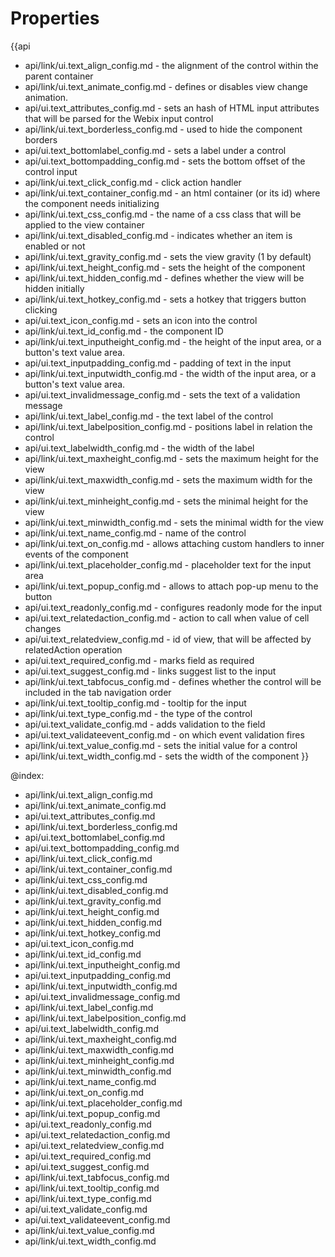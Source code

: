 Properties
==========

{{api
- api/link/ui.text_align_config.md - the alignment of the control within the parent container
- api/link/ui.text_animate_config.md - defines or disables view change animation.
- api/ui.text_attributes_config.md - sets an hash of HTML input attributes that will be parsed for the Webix input control
- api/link/ui.text_borderless_config.md - used to hide the component borders
- api/ui.text_bottomlabel_config.md - sets a label under a control
- api/ui.text_bottompadding_config.md - sets the bottom offset of the control input
- api/link/ui.text_click_config.md - click action handler
- api/link/ui.text_container_config.md - an html container (or its id) where the component needs initializing
- api/link/ui.text_css_config.md - the name of a css class that will be applied to the view container
- api/link/ui.text_disabled_config.md - indicates whether an item is enabled or not
- api/link/ui.text_gravity_config.md - sets the view gravity (1 by default)
- api/link/ui.text_height_config.md - sets the height of the component
- api/link/ui.text_hidden_config.md - defines whether the view will be hidden initially
- api/link/ui.text_hotkey_config.md - sets a hotkey that triggers button clicking
- api/ui.text_icon_config.md - sets an icon into the control
- api/link/ui.text_id_config.md - the component ID
- api/link/ui.text_inputheight_config.md - the height of the input area, or a button's text value area.
- api/ui.text_inputpadding_config.md - padding of text in the input
- api/link/ui.text_inputwidth_config.md - the width of the input area, or a button's text value area.
- api/ui.text_invalidmessage_config.md - sets the text of a validation message
- api/link/ui.text_label_config.md - the text label of the control
- api/link/ui.text_labelposition_config.md - positions label in relation the control
- api/ui.text_labelwidth_config.md - the width of the label
- api/link/ui.text_maxheight_config.md - sets the maximum height for the view
- api/link/ui.text_maxwidth_config.md - sets the maximum width for the view
- api/link/ui.text_minheight_config.md - sets the minimal height for the view
- api/link/ui.text_minwidth_config.md - sets the minimal width for the view
- api/link/ui.text_name_config.md - name of the control
- api/link/ui.text_on_config.md - allows attaching custom handlers to inner events of the component
- api/link/ui.text_placeholder_config.md - placeholder text for the input area
- api/link/ui.text_popup_config.md - allows to attach pop-up menu to the button
- api/ui.text_readonly_config.md - configures readonly mode for the input
- api/ui.text_relatedaction_config.md - action to call when value of cell changes
- api/ui.text_relatedview_config.md - id of view, that will be affected by relatedAction operation
- api/ui.text_required_config.md - marks field as required
- api/ui.text_suggest_config.md - links suggest list to the input
- api/link/ui.text_tabfocus_config.md - defines whether the control will be included in the tab navigation order
- api/link/ui.text_tooltip_config.md - tooltip for the input
- api/link/ui.text_type_config.md - the type of the control
- api/ui.text_validate_config.md - adds validation to the field
- api/ui.text_validateevent_config.md - on which event validation fires
- api/link/ui.text_value_config.md - sets the initial value for a control
- api/link/ui.text_width_config.md - sets the width of the component
}}

@index:
- api/link/ui.text_align_config.md
- api/link/ui.text_animate_config.md
- api/ui.text_attributes_config.md
- api/link/ui.text_borderless_config.md
- api/ui.text_bottomlabel_config.md
- api/ui.text_bottompadding_config.md
- api/link/ui.text_click_config.md
- api/link/ui.text_container_config.md
- api/link/ui.text_css_config.md
- api/link/ui.text_disabled_config.md
- api/link/ui.text_gravity_config.md
- api/link/ui.text_height_config.md
- api/link/ui.text_hidden_config.md
- api/link/ui.text_hotkey_config.md
- api/ui.text_icon_config.md
- api/link/ui.text_id_config.md
- api/link/ui.text_inputheight_config.md
- api/ui.text_inputpadding_config.md
- api/link/ui.text_inputwidth_config.md
- api/ui.text_invalidmessage_config.md
- api/link/ui.text_label_config.md
- api/link/ui.text_labelposition_config.md
- api/ui.text_labelwidth_config.md
- api/link/ui.text_maxheight_config.md
- api/link/ui.text_maxwidth_config.md
- api/link/ui.text_minheight_config.md
- api/link/ui.text_minwidth_config.md
- api/link/ui.text_name_config.md
- api/link/ui.text_on_config.md
- api/link/ui.text_placeholder_config.md
- api/link/ui.text_popup_config.md
- api/ui.text_readonly_config.md
- api/ui.text_relatedaction_config.md
- api/ui.text_relatedview_config.md
- api/ui.text_required_config.md
- api/ui.text_suggest_config.md
- api/link/ui.text_tabfocus_config.md
- api/link/ui.text_tooltip_config.md
- api/link/ui.text_type_config.md
- api/ui.text_validate_config.md
- api/ui.text_validateevent_config.md
- api/link/ui.text_value_config.md
- api/link/ui.text_width_config.md

